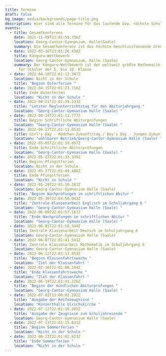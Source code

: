 ```yaml
---
title: Termine
draft: false
bg_image: media/backgrounds/page-title.png
description: Hier sind alle Termine für das laufende bzw. nächste Schuljahr aufgelistet.
events:
  - title: Gesamtkonferenz
    date: 2021-11-09T23:01:59.756Z
    location: Georg-Cantor-Gymnasium, Halle(Saale)
    summary: Die Gesamtkonferenz ist das höchste beschlussfassende Gremium der Schule.
  - date: 2022-03-16T23:01:26.430Z
    title: Känguru-Wettbewerb
    location: Georg-Cantor-Gymnasium, Halle (Saale)
    summary: Der Känguru-Wettbewerb ist der weltweit größte Mathematik-Wettbewerb
      für Schüler der 5. bis 10. Klasse
  - date: 2022-04-10T22:01:12.347Z
    location: Nicht in der Schule
    title: "Beginn Osterferien "
  - date: 2022-04-15T22:01:23.716Z
    title: Ende Osterferien
    location: "Nicht in der Schule "
  - date: 2022-04-21T22:01:39.233Z
    title: "Letzter Reglunterrichtstag für den Abiturjahrgang "
    location: "Georg-Cantor-Gymnasium Halle (Saale) "
  - date: 2022-04-24T22:01:13.777Z
    title: Beginn Schriftliche Abiturprüfungen
    location: "Georg-Cantor-Gymnasium Halle (Saale) "
  - date: 2022-04-27T22:01:11.853Z
    title: Girl's Day - Mädchen-Zukunftstag / Boy's Day - Jungen-Zukunftstag
    location: "wählbarer Betrieb/Georg-Cantor-Gymnasium Halle (Saale) "
  - date: 2022-05-05T22:01:19.057Z
    title: Ende Schriftliche Abiturprüfungen
    location: "Georg-Cantor-Gymnasium Halle (Saale) "
  - date: 2022-05-22T22:01:33.335Z
    title: Beginn Pfingstferien
    location: Nicht in der Schule
  - date: 2022-05-27T22:01:49.486Z
    title: Ende Pfingstferien
    location: "Nicht in Schule "
  - date: 2022-05-29T22:01:10.281Z
    location: Georg-Cantor-Gymnasium Halle (Saale)
    title: "Beginn Nachprüfungen im schriftlichen Abitur "
  - date: 2022-05-30T22:04:56.043Z
    title: "Zentrale Klassenarbeit Englisch im Schuljahrgang 6 "
    location: "Georg-Cantor-Gymnasium Halle (Saale) "
  - date: 2022-06-09T22:01:57.167Z
    title: "Ende Nachprüfungen im schriftlichen Abitur "
    location: "Georg-Cantor-Gymnasium Halle (Saale) "
  - date: 2022-06-01T22:01:58.344Z
    title: Zentrale Klassenarbeit Deutsch im Schuljahrgang 6
    location: Georg-Cantor-Gymnasium Halle (Saale)
  - date: 2022-06-07T22:01:41.541Z
    title: Zentrale Klassenarbeit Mathematik im Schuljahrgang 6
    location: Georg-Cantor-Gymnasium Halle (Saale)
  - date: 2022-06-12T22:01:13.853Z
    title: "Beginn Klassenfahrtswoche "
    location: "Ziel der Klassenfahrt "
  - date: 2022-07-16T22:01:06.344Z
    title: "Ende Klassenfahrtswoche "
    location: "Ziel der Klassenfahrt "
  - date: 2022-06-19T22:01:41.226Z
    title: "Beginn der mündlichen Abiturprüfungen "
    location: "Georg-Cantor-Gymnasium Halle (Saale) "
  - date: 2022-07-01T13:00:02.282Z
    title: "Ausgabe der Reifezeugnisse "
    location: "Konzerthalle Ulrichskirche "
  - date: 2022-07-12T22:01:16.285Z
    title: "Ausgabe der Zeugnisse zum Schuljahresende "
    location: Georg-Cantor-Gymnasium Halle (Saale)
  - date: 2022-07-13T22:01:15.831Z
    title: "Beginn Sommerferien "
    location: "Nicht in der Schule "
  - date: 2022-08-23T22:01:02.823Z
    title: "Ende Sommerferien "
    location: "Nicht in der Schule "
---
```


